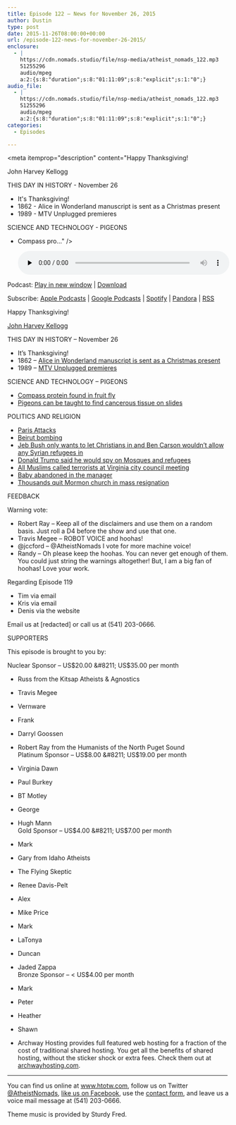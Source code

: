 ```yaml
---
title: Episode 122 – News for November 26, 2015
author: Dustin
type: post
date: 2015-11-26T08:00:00+00:00
url: /episode-122-news-for-november-26-2015/
enclosure:
  - |
    https://cdn.nomads.studio/file/nsp-media/atheist_nomads_122.mp3
    51255296
    audio/mpeg
    a:2:{s:8:"duration";s:8:"01:11:09";s:8:"explicit";s:1:"0";}
audio_file:
  - |
    https://cdn.nomads.studio/file/nsp-media/atheist_nomads_122.mp3
    51255296
    audio/mpeg
    a:2:{s:8:"duration";s:8:"01:11:09";s:8:"explicit";s:1:"0";}
categories:
  - Episodes

---
```

<div itemscope itemtype="http://schema.org/AudioObject">
  <meta itemprop="name" content="Episode 122 &#8211; News for November 26, 2015" />
  
  <meta itemprop="uploadDate" content="2015-11-26T01:00:00-07:00" />
  
  <meta itemprop="encodingFormat" content="audio/mpeg" />
  
  <meta itemprop="duration" content="PT1H11M09S" />
  
  <meta itemprop="description" content="Happy Thanksgiving!

John Harvey Kellogg

THIS DAY IN HISTORY - November 26

* It's Thanksgiving!
* 1862 - Alice in Wonderland manuscript is sent as a Christmas present
* 1989 - MTV Unplugged premieres

SCIENCE AND TECHNOLOGY - PIGEONS

* Compass pro..." />
  
  <meta itemprop="contentUrl" content="https://dts.podtrac.com/redirect.mp3/cdn.nomads.studio/file/nsp-media/atheist_nomads_122.mp3" />
  
  <meta itemprop="contentSize" content="48.9" />
  </p> 
  
  <div class="powerpress_player" id="powerpress_player_8379">
    <audio class="wp-audio-shortcode" id="audio-5114-123" preload="none" style="width: 100%;" controls="controls"><source type="audio/mpeg" src="https://dts.podtrac.com/redirect.mp3/cdn.nomads.studio/file/nsp-media/atheist_nomads_122.mp3?_=123" /><a href="https://dts.podtrac.com/redirect.mp3/cdn.nomads.studio/file/nsp-media/atheist_nomads_122.mp3">https://dts.podtrac.com/redirect.mp3/cdn.nomads.studio/file/nsp-media/atheist_nomads_122.mp3</a></audio>
  </div>
</div>

<p class="powerpress_links powerpress_links_mp3">
  Podcast: <a href="https://dts.podtrac.com/redirect.mp3/cdn.nomads.studio/file/nsp-media/atheist_nomads_122.mp3" class="powerpress_link_pinw" target="_blank" title="Play in new window" onclick="return powerpress_pinw('https://htotw.com/?powerpress_pinw=5114-podcast');" rel="nofollow">Play in new window</a> | <a href="https://dts.podtrac.com/redirect.mp3/cdn.nomads.studio/file/nsp-media/atheist_nomads_122.mp3" class="powerpress_link_d" title="Download" rel="nofollow" download="atheist_nomads_122.mp3">Download</a>
</p>

<p class="powerpress_links powerpress_subscribe_links">
  Subscribe: <a href="https://podcasts.apple.com/us/podcast/humanists-take-on-the-world/id530050098?mt=2&ls=1" class="powerpress_link_subscribe powerpress_link_subscribe_itunes" target="_blank" title="Subscribe on Apple Podcasts" rel="nofollow">Apple Podcasts</a> | <a href="https://www.google.com/podcasts?feed=aHR0cDovL2F0aGVpc3Rub21hZHMubGlic3luLmNvbS9yc3M%3D" class="powerpress_link_subscribe powerpress_link_subscribe_googleplay" target="_blank" title="Subscribe on Google Podcasts" rel="nofollow">Google Podcasts</a> | <a href="https://open.spotify.com/show/3LzK2xZGike6Tc1GEMtMbr?si=LieN9SNuTpq96smuaUsH8A" class="powerpress_link_subscribe powerpress_link_subscribe_spotify" target="_blank" title="Subscribe on Spotify" rel="nofollow">Spotify</a> | <a href="https://www.pandora.com/podcast/atheist-nomads/PC:10122?corr=62071012&part=ug" class="powerpress_link_subscribe powerpress_link_subscribe_pandora" target="_blank" title="Subscribe on Pandora" rel="nofollow">Pandora</a> | <a href="https://htotw.com/feed/podcast/" class="powerpress_link_subscribe powerpress_link_subscribe_rss" target="_blank" title="Subscribe via RSS" rel="nofollow">RSS</a>
</p>

Happy Thanksgiving!

<a href="https://en.wikipedia.org/wiki/John_Harvey_Kellogg" target="_blank" rel="noopener">John Harvey Kellogg</a>

THIS DAY IN HISTORY &#8211; November 26

* It&#8217;s Thanksgiving!  
* 1862 &#8211; <a href="http://www.history.com/this-day-in-history/alice-in-wonderland-manuscript-is-sent-as-a-christmas-present" target="_blank" rel="noopener">Alice in Wonderland manuscript is sent as a Christmas present</a>  
* 1989 &#8211; <a href="http://www.history.com/this-day-in-history/mtv-unplugged-premieres" target="_blank" rel="noopener">MTV Unplugged premieres</a>

SCIENCE AND TECHNOLOGY &#8211; PIGEONS

* <a href="http://www.theguardian.com/science/2015/nov/16/tiny-protein-compasses-found-in-fruit-flies-and-potentially-humans" target="_blank" rel="noopener">Compass protein found in fruit fly</a>  
* <a href="http://journals.plos.org/plosone/article?id=10.1371/journal.pone.0141357" target="_blank" rel="noopener">Pigeons can be taught to find cancerous tissue on slides</a>

POLITICS AND RELIGION

* <a href="https://en.wikipedia.org/wiki/November_2015_Paris_attacks" target="_blank" rel="noopener">Paris Attacks</a>  
* <a href="http://usuncut.com/world/beirut-this-terrorist-attack-didnt-get-any-media/&quot;" target="_blank" rel="noopener">Beirut bombing</a>  
* <a href="http://www.thenewcivilrightsmovement.com/uncucumbered/jeb_bush_says_after_paris_attacks_only_christians_should_be_allowed_into_the_u_s" target="_blank" rel="noopener">Jeb Bush only wants to let Christians in and Ben Carson wouldn’t allow any Syrian refugees in</a>  
* <a href="http://www.cbsnews.com/news/donald-trump-i-want-surveillance-of-certain-mosques/" target="_blank" rel="noopener">Donald Trump said he would spy on Mosques and refugees</a>  
* <a href="http://www.wusa9.com/story/news/local/virginia/2015/11/18/hate-speech-closes-spotsylvania-public-meeting/76027308/" target="_blank" rel="noopener">All Muslims called terrorists at Virginia city council meeting</a>  
* <a href="http://www.nytimes.com/2015/11/25/nyregion/newborn-is-left-in-nativity-scene-at-a-queens-church.html?_r=0" target="_blank" rel="noopener">Baby abandoned in the manager</a>  
* <a href="http://www.good4utah.com/news/local-news/thousands-file-resignation-letters-from-the-lds-church" target="_blank" rel="noopener">Thousands quit Mormon church in mass resignation</a>

FEEDBACK

Warning vote:  
* Robert Ray &#8211; Keep all of the disclaimers and use them on a random basis. Just roll a D4 before the show and use that one.  
* Travis Megee &#8211; ROBOT VOICE and hoohas!  
* @jccford &#8211; @AtheistNomads I vote for more machine voice!  
* Randy &#8211; Oh please keep the hoohas. You can never get enough of them. You could just string the warnings altogether! But, I am a big fan of hoohas! Love your work.

Regarding Episode 119  
* Tim via email  
* Kris via email  
* Denis via the website

Email us at [redacted] or call us at (541) 203-0666.

SUPPORTERS

This episode is brought to you by:

Nuclear Sponsor &#8211; US$20.00 &#8211; US$35.00 per month  
* Russ from the Kitsap Atheists & Agnostics  
* Travis Megee  
* Vernware  
* Frank  
* Darryl Goossen  
* Robert Ray from the Humanists of the North Puget Sound  
Platinum Sponsor &#8211; US$8.00 &#8211; US$19.00 per month  
* Virginia Dawn  
* Paul Burkey  
* BT Motley  
* George  
* Hugh Mann  
Gold Sponsor &#8211; US$4.00 &#8211; US$7.00 per month  
* Mark  
* Gary from Idaho Atheists  
* The Flying Skeptic  
* Renee Davis-Pelt  
* Alex  
* Mike Price  
* Mark  
* LaTonya  
* Duncan  
* Jaded Zappa  
Bronze Sponsor &#8211; < US$4.00 per month  
* Mark  
* Peter  
* Heather  
* Shawn

* Archway Hosting provides full featured web hosting for a fraction of the cost of traditional shared hosting. You get all the benefits of shared hosting, without the sticker shock or extra fees. Check them out at <a href="http://archwayhosting.com/" target="_blank" rel="noopener">archwayhosting.com</a>.

<hr width="500" />

You can find us online at <a href="https://www.htotw.com/" target="_blank" rel="noopener">www.htotw.com</a>, follow us on Twitter <a href="https://htotw.com/twitter" target="_blank" rel="noopener">@AtheistNomads</a>, <a href="https://htotw.com/facebook" target="_blank" rel="noopener">like us on Facebook</a>, use the [contact form](https://htotw.com/contact), and leave us a voice mail message at (541) 203-0666.

Theme music is provided by Sturdy Fred.